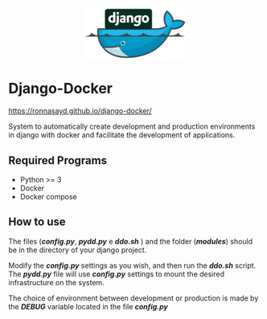 ﻿



<p align="center"><img src="django-docker.png" alt="django-docker" width="200"/></p>

# Django-Docker 
https://ronnasayd.github.io/django-docker/

System to automatically create development and production environments in django with docker and facilitate the development of applications.
## Required Programs

 - Python >= 3
 - Docker
 - Docker compose

## How to use

The files  (***config.py***, ***pydd.py*** e ***ddo.sh*** ) and the folder (***modules***) should be in the directory of your django project.

Modify the ***config.py*** settings as you wish, and then run the ***ddo.sh*** script. The ***pydd.py*** file will use ***config.py*** settings to mount the desired infrastructure on the system.

The choice of environment between development or production is made by the ***DEBUG*** variable located in the file ***config.py***
